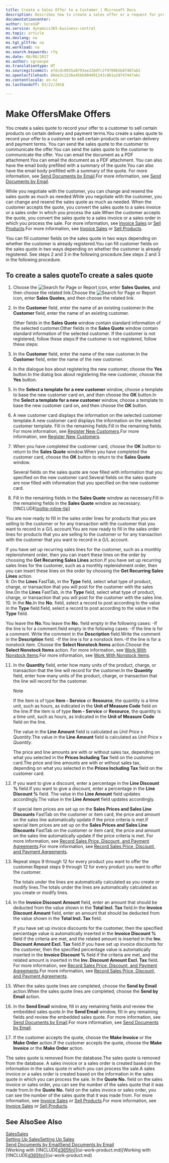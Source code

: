 ```yaml
---
title: Create a Sales Offer to a Customer | Microsoft Docs
description: Describes how to create a sales offer or a request for proposal (RFQ) document to record your offer to a customer to sell products under certain terms.
documentationcenter: 
author: SorenGP
ms.service: dynamics365-business-central
ms.topic: article
ms.devlang: na
ms.tgt_pltfrm: na
ms.workload: na
ms.search.keywords: rfq
ms.date: 08/08/2017
ms.author: sgroespe
ms.translationtype: HT
ms.sourcegitcommit: e7dcdc0935a8793ae226dfc2f9709b5b8f487a62
ms.openlocfilehash: 60ee3c2226e45bb904d91243c861a2d747447abc
ms.contentlocale: en-nz
ms.lasthandoff: 03/22/2018

---
```

# <a name="make-offers"></a><span data-ttu-id="5c7bf-103">Make Offers</span><span class="sxs-lookup"><span data-stu-id="5c7bf-103">Make Offers</span></span>
<span data-ttu-id="5c7bf-104">You create a sales quote to record your offer to a customer to sell certain products on certain delivery and payment terms.</span><span class="sxs-lookup"><span data-stu-id="5c7bf-104">You create a sales quote to record your offer to a customer to sell certain products on certain delivery and payment terms.</span></span> <span data-ttu-id="5c7bf-105">You can send the sales quote to the customer to communicate the offer.</span><span class="sxs-lookup"><span data-stu-id="5c7bf-105">You can send the sales quote to the customer to communicate the offer.</span></span> <span data-ttu-id="5c7bf-106">You can email the document as a PDF attachment.</span><span class="sxs-lookup"><span data-stu-id="5c7bf-106">You can email the document as a PDF attachment.</span></span> <span data-ttu-id="5c7bf-107">You can also have the email body prefilled with a summary of the quote.</span><span class="sxs-lookup"><span data-stu-id="5c7bf-107">You can also have the email body prefilled with a summary of the quote.</span></span> <span data-ttu-id="5c7bf-108">For more information, see [Send Documents by Email](ui-how-send-documents-email.md).</span><span class="sxs-lookup"><span data-stu-id="5c7bf-108">For more information, see [Send Documents by Email](ui-how-send-documents-email.md).</span></span>

<span data-ttu-id="5c7bf-109">While you negotiate with the customer, you can change and resend the sales quote as much as needed.</span><span class="sxs-lookup"><span data-stu-id="5c7bf-109">While you negotiate with the customer, you can change and resend the sales quote as much as needed.</span></span> <span data-ttu-id="5c7bf-110">When the customer accepts the quote, you convert the sales quote to a sales invoice or a sales order in which you process the sale.</span><span class="sxs-lookup"><span data-stu-id="5c7bf-110">When the customer accepts the quote, you convert the sales quote to a sales invoice or a sales order in which you process the sale.</span></span> <span data-ttu-id="5c7bf-111">For more information, see [Invoice Sales](sales-how-invoice-sales.md) or [Sell Products](sales-how-sell-products.md).</span><span class="sxs-lookup"><span data-stu-id="5c7bf-111">For more information, see [Invoice Sales](sales-how-invoice-sales.md) or [Sell Products](sales-how-sell-products.md).</span></span>

<span data-ttu-id="5c7bf-112">You can fill customer fields on the sales quote in two ways depending on whether the customer is already registered.</span><span class="sxs-lookup"><span data-stu-id="5c7bf-112">You can fill customer fields on the sales quote in two ways depending on whether the customer is already registered.</span></span> <span data-ttu-id="5c7bf-113">See steps 2 and 3 in the following procedure.</span><span class="sxs-lookup"><span data-stu-id="5c7bf-113">See steps 2 and 3 in the following procedure.</span></span>

## <a name="to-create-a-sales-quote"></a><span data-ttu-id="5c7bf-114">To create a sales quote</span><span class="sxs-lookup"><span data-stu-id="5c7bf-114">To create a sales quote</span></span>
1. <span data-ttu-id="5c7bf-115">Choose the ![Search for Page or Report](media/ui-search/search_small.png "Search for Page or Report icon") icon, enter **Sales Quotes**, and then choose the related link.</span><span class="sxs-lookup"><span data-stu-id="5c7bf-115">Choose the ![Search for Page or Report](media/ui-search/search_small.png "Search for Page or Report icon") icon, enter **Sales Quotes**, and then choose the related link.</span></span>
2. <span data-ttu-id="5c7bf-116">In the **Customer** field, enter the name of an existing customer.</span><span class="sxs-lookup"><span data-stu-id="5c7bf-116">In the **Customer** field, enter the name of an existing customer.</span></span>

   <span data-ttu-id="5c7bf-117">Other fields in the **Sales Quote** window contain standard information of the selected customer.</span><span class="sxs-lookup"><span data-stu-id="5c7bf-117">Other fields in the **Sales Quote** window contain standard information of the selected customer.</span></span> <span data-ttu-id="5c7bf-118">If the customer is not registered, follow these steps:</span><span class="sxs-lookup"><span data-stu-id="5c7bf-118">If the customer is not registered, follow these steps:</span></span>
3. <span data-ttu-id="5c7bf-119">In the **Customer** field, enter the name of the new customer.</span><span class="sxs-lookup"><span data-stu-id="5c7bf-119">In the **Customer** field, enter the name of the new customer.</span></span>
4. <span data-ttu-id="5c7bf-120">In the dialogue box about registering the new customer, choose the **Yes** button.</span><span class="sxs-lookup"><span data-stu-id="5c7bf-120">In the dialog box about registering the new customer, choose the **Yes** button.</span></span>
5. <span data-ttu-id="5c7bf-121">In the **Select a template for a new customer** window, choose a template to base the new customer card on, and then choose the **OK** button.</span><span class="sxs-lookup"><span data-stu-id="5c7bf-121">In the **Select a template for a new customer** window, choose a template to base the new customer card on, and then choose the **OK** button.</span></span>
6. <span data-ttu-id="5c7bf-122">A new customer card displays the information on the selected customer template.</span><span class="sxs-lookup"><span data-stu-id="5c7bf-122">A new customer card displays the information on the selected customer template.</span></span> <span data-ttu-id="5c7bf-123">Fill in the remaining fields.</span><span class="sxs-lookup"><span data-stu-id="5c7bf-123">Fill in the remaining fields.</span></span> <span data-ttu-id="5c7bf-124">For more information, see [Register New Customers](sales-how-register-new-customers.md).</span><span class="sxs-lookup"><span data-stu-id="5c7bf-124">For more information, see [Register New Customers](sales-how-register-new-customers.md).</span></span>  
7. <span data-ttu-id="5c7bf-125">When you have completed the customer card, choose the **OK** button to return to the **Sales Quote** window.</span><span class="sxs-lookup"><span data-stu-id="5c7bf-125">When you have completed the customer card, choose the **OK** button to return to the **Sales Quote** window.</span></span>

   <span data-ttu-id="5c7bf-126">Several fields on the sales quote are now filled with information that you specified on the new customer card.</span><span class="sxs-lookup"><span data-stu-id="5c7bf-126">Several fields on the sales quote are now filled with information that you specified on the new customer card.</span></span>  
8. <span data-ttu-id="5c7bf-127">Fill in the remaining fields in the **Sales Quote** window as necessary.</span><span class="sxs-lookup"><span data-stu-id="5c7bf-127">Fill in the remaining fields in the **Sales Quote** window as necessary.</span></span> [!INCLUDE[tooltip-inline-tip](includes/tooltip-inline-tip_md.md)]  

<span data-ttu-id="5c7bf-128">You are now ready to fill in the sales order lines for products that you are selling to the customer or for any transaction with the customer that you want to record in a G/L account.</span><span class="sxs-lookup"><span data-stu-id="5c7bf-128">You are now ready to fill in the sales order lines for products that you are selling to the customer or for any transaction with the customer that you want to record in a G/L account.</span></span>   

<span data-ttu-id="5c7bf-129">If you have set up recurring sales lines for the customer, such as a monthly replenishment order, then you can insert these lines on the order by choosing the **Get Recurring Sales Lines** action.</span><span class="sxs-lookup"><span data-stu-id="5c7bf-129">If you have set up recurring sales lines for the customer, such as a monthly replenishment order, then you can insert these lines on the order by choosing the **Get Recurring Sales Lines** action.</span></span>  
9. <span data-ttu-id="5c7bf-130">On the **Lines** FastTab, in the **Type** field, select what type of product, charge, or transaction that you will post for the customer with the sales line.</span><span class="sxs-lookup"><span data-stu-id="5c7bf-130">On the **Lines** FastTab, in the **Type** field, select what type of product, charge, or transaction that you will post for the customer with the sales line.</span></span>
10. <span data-ttu-id="5c7bf-131">In the **No.**</span><span class="sxs-lookup"><span data-stu-id="5c7bf-131">In the **No.**</span></span> <span data-ttu-id="5c7bf-132">field, select a record to post according to the value in the **Type** field.</span><span class="sxs-lookup"><span data-stu-id="5c7bf-132">field, select a record to post according to the value in the **Type** field.</span></span>

 <span data-ttu-id="5c7bf-133">You leave the **No.**</span><span class="sxs-lookup"><span data-stu-id="5c7bf-133">You leave the **No.**</span></span> <span data-ttu-id="5c7bf-134">field empty in the following cases: -If the line is for a comment.</span><span class="sxs-lookup"><span data-stu-id="5c7bf-134">field empty in the following cases: -If the line is for a comment.</span></span> <span data-ttu-id="5c7bf-135">Write the comment in the **Description** field.</span><span class="sxs-lookup"><span data-stu-id="5c7bf-135">Write the comment in the **Description** field.</span></span>
 <span data-ttu-id="5c7bf-136">-If the line is for a nonstock item.</span><span class="sxs-lookup"><span data-stu-id="5c7bf-136">-If the line is for a nonstock item.</span></span> <span data-ttu-id="5c7bf-137">Choose the **Select Nonstock Items** action.</span><span class="sxs-lookup"><span data-stu-id="5c7bf-137">Choose the **Select Nonstock Items** action.</span></span> <span data-ttu-id="5c7bf-138">For more information, see [Work With Nonstock Items](inventory-how-work-nonstock-items.md).</span><span class="sxs-lookup"><span data-stu-id="5c7bf-138">For more information, see [Work With Nonstock Items](inventory-how-work-nonstock-items.md).</span></span>

11. <span data-ttu-id="5c7bf-139">In the **Quantity** field, enter how many units of the product, charge, or transaction that the line will record for the customer.</span><span class="sxs-lookup"><span data-stu-id="5c7bf-139">In the **Quantity** field, enter how many units of the product, charge, or transaction that the line will record for the customer.</span></span>

    > [!NOTE]  
    >   <span data-ttu-id="5c7bf-140">If the item is of type **Item - Service** or **Resource**, the quantity is a time unit, such as hours, as indicated in the **Unit of Measure Code** field on the line.</span><span class="sxs-lookup"><span data-stu-id="5c7bf-140">If the item is of type **Item - Service** or **Resource**, the quantity is a time unit, such as hours, as indicated in the **Unit of Measure Code** field on the line.</span></span>  

    <span data-ttu-id="5c7bf-141">The value in the **Line Amount** field is calculated as *Unit Price* x *Quantity*.</span><span class="sxs-lookup"><span data-stu-id="5c7bf-141">The value in the **Line Amount** field is calculated as *Unit Price* x *Quantity*.</span></span>  

    <span data-ttu-id="5c7bf-142">The price and line amounts are with or without sales tax, depending on what you selected in the **Prices Including Tax** field on the customer card.</span><span class="sxs-lookup"><span data-stu-id="5c7bf-142">The price and line amounts are with or without sales tax, depending on what you selected in the **Prices Including Tax** field on the customer card.</span></span>  
12. <span data-ttu-id="5c7bf-143">If you want to give a discount, enter a percentage in the **Line Discount %** field.</span><span class="sxs-lookup"><span data-stu-id="5c7bf-143">If you want to give a discount, enter a percentage in the **Line Discount %** field.</span></span> <span data-ttu-id="5c7bf-144">The value in the **Line Amount** field updates accordingly.</span><span class="sxs-lookup"><span data-stu-id="5c7bf-144">The value in the **Line Amount** field updates accordingly.</span></span>  

    <span data-ttu-id="5c7bf-145">If special item prices are set up on the **Sales Prices and Sales Line Discounts** FastTab on the customer or item card, the price and amount on the sales line automatically update if the price criteria is met.</span><span class="sxs-lookup"><span data-stu-id="5c7bf-145">If special item prices are set up on the **Sales Prices and Sales Line Discounts** FastTab on the customer or item card, the price and amount on the sales line automatically update if the price criteria is met.</span></span> <span data-ttu-id="5c7bf-146">For more information, see [Record Sales Price, Discount, and Payment Agreements](sales-how-record-sales-price-discount-payment-agreements.md).</span><span class="sxs-lookup"><span data-stu-id="5c7bf-146">For more information, see [Record Sales Price, Discount, and Payment Agreements](sales-how-record-sales-price-discount-payment-agreements.md).</span></span>  
13. <span data-ttu-id="5c7bf-147">Repeat steps 9 through 12 for every product you want to offer the customer.</span><span class="sxs-lookup"><span data-stu-id="5c7bf-147">Repeat steps 9 through 12 for every product you want to offer the customer.</span></span>  

    <span data-ttu-id="5c7bf-148">The totals under the lines are automatically calculated as you create or modify lines.</span><span class="sxs-lookup"><span data-stu-id="5c7bf-148">The totals under the lines are automatically calculated as you create or modify lines.</span></span>  
14. <span data-ttu-id="5c7bf-149">In the **Invoice Discount Amount** field, enter an amount that should be deducted from the value shown in the **Total Incl. Tax** field.</span><span class="sxs-lookup"><span data-stu-id="5c7bf-149">In the **Invoice Discount Amount** field, enter an amount that should be deducted from the value shown in the **Total Incl. Tax** field.</span></span>

    <span data-ttu-id="5c7bf-150">If you have set up invoice discounts for the customer, then the specified percentage value is automatically inserted in the **Invoice Discount %** field if the criteria are met, and the related amount is inserted in the **Inv. Discount Amount Excl. Tax** field.</span><span class="sxs-lookup"><span data-stu-id="5c7bf-150">If you have set up invoice discounts for the customer, then the specified percentage value is automatically inserted in the **Invoice Discount %** field if the criteria are met, and the related amount is inserted in the **Inv. Discount Amount Excl. Tax** field.</span></span> <span data-ttu-id="5c7bf-151">For more information, see [Record Sales Price, Discount, and Payment Agreements](sales-how-record-sales-price-discount-payment-agreements.md).</span><span class="sxs-lookup"><span data-stu-id="5c7bf-151">For more information, see [Record Sales Price, Discount, and Payment Agreements](sales-how-record-sales-price-discount-payment-agreements.md).</span></span>
15. <span data-ttu-id="5c7bf-152">When the sales quote lines are completed, choose the **Send by Email** action.</span><span class="sxs-lookup"><span data-stu-id="5c7bf-152">When the sales quote lines are completed, choose the **Send by Email** action.</span></span>
16. <span data-ttu-id="5c7bf-153">In the **Send Email** window, fill in any remaining fields and review the embedded sales quote.</span><span class="sxs-lookup"><span data-stu-id="5c7bf-153">In the **Send Email** window, fill in any remaining fields and review the embedded sales quote.</span></span> <span data-ttu-id="5c7bf-154">For more information, see [Send Documents by Email](ui-how-send-documents-email.md).</span><span class="sxs-lookup"><span data-stu-id="5c7bf-154">For more information, see [Send Documents by Email](ui-how-send-documents-email.md).</span></span>
17. <span data-ttu-id="5c7bf-155">If the customer accepts the quote, choose the **Make Invoice** or the **Make Order** action.</span><span class="sxs-lookup"><span data-stu-id="5c7bf-155">If the customer accepts the quote, choose the **Make Invoice** or the **Make Order** action.</span></span>

<span data-ttu-id="5c7bf-156">The sales quote is removed from the database.</span><span class="sxs-lookup"><span data-stu-id="5c7bf-156">The sales quote is removed from the database.</span></span> <span data-ttu-id="5c7bf-157">A sales invoice or a sales order is created based on the information in the sales quote in which you can process the sale.</span><span class="sxs-lookup"><span data-stu-id="5c7bf-157">A sales invoice or a sales order is created based on the information in the sales quote in which you can process the sale.</span></span> <span data-ttu-id="5c7bf-158">In the **Quote No.** field on the sales invoice or sales order, you can see the number of the sales quote that it was made from.</span><span class="sxs-lookup"><span data-stu-id="5c7bf-158">In the **Quote No.** field on the sales invoice or sales order, you can see the number of the sales quote that it was made from.</span></span> <span data-ttu-id="5c7bf-159">For more information, see [Invoice Sales](sales-how-invoice-sales.md) or [Sell Products](sales-how-sell-products.md).</span><span class="sxs-lookup"><span data-stu-id="5c7bf-159">For more information, see [Invoice Sales](sales-how-invoice-sales.md) or [Sell Products](sales-how-sell-products.md).</span></span>

## <a name="see-also"></a><span data-ttu-id="5c7bf-160">See Also</span><span class="sxs-lookup"><span data-stu-id="5c7bf-160">See Also</span></span>
[<span data-ttu-id="5c7bf-161">Sales</span><span class="sxs-lookup"><span data-stu-id="5c7bf-161">Sales</span></span>](sales-manage-sales.md)  
[<span data-ttu-id="5c7bf-162">Setting Up Sales</span><span class="sxs-lookup"><span data-stu-id="5c7bf-162">Setting Up Sales</span></span>](sales-setup-sales.md)  
[<span data-ttu-id="5c7bf-163">Send Documents by Email</span><span class="sxs-lookup"><span data-stu-id="5c7bf-163">Send Documents by Email</span></span>](ui-how-send-documents-email.md)  
<span data-ttu-id="5c7bf-164">[Working with [!INCLUDE[d365fin](includes/d365fin_md.md)]](ui-work-product.md)</span><span class="sxs-lookup"><span data-stu-id="5c7bf-164">[Working with [!INCLUDE[d365fin](includes/d365fin_md.md)]](ui-work-product.md)</span></span>

